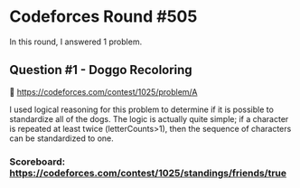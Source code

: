 # Codeforces Round #505 

In this round, I answered 1 problem. 

## Question #1 - Doggo Recoloring 
:dog: https://codeforces.com/contest/1025/problem/A

I used logical reasoning for this problem to determine if it is possible to standardize all of the dogs. The logic is actually quite simple; if a character is repeated at least twice (letterCounts>1), then the sequence of characters can be standardized to one. 

### Scoreboard: https://codeforces.com/contest/1025/standings/friends/true
